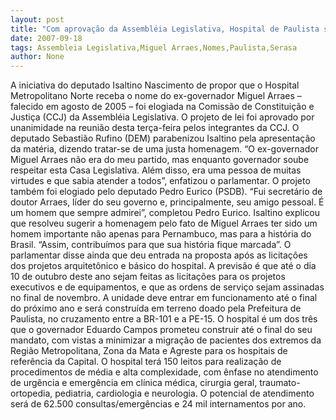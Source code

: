 ```yaml
---
layout: post
title: "Com aprovação da Assembléia Legislativa, Hospital de Paulista será batizado com nome de Miguel Arraes "
date: 2007-09-18
tags: Assembleia Legislativa,Miguel Arraes,Nomes,Paulista,Serasa
author: None
---
```

A iniciativa do deputado Isaltino Nascimento de propor que o Hospital Metropolitano Norte receba o nome do ex-governador Miguel Arraes &ndash; falecido em agosto de 2005 &ndash; foi elogiada na Comiss&atilde;o de Constitui&ccedil;&atilde;o e Justi&ccedil;a (CCJ) da Assembl&eacute;ia Legislativa. O projeto de lei foi aprovado por unanimidade na reuni&atilde;o desta ter&ccedil;a-feira pelos integrantes da CCJ. 
O deputado Sebasti&atilde;o Rufino (DEM) parabenizou Isaltino pela apresenta&ccedil;&atilde;o da mat&eacute;ria, dizendo tratar-se de uma justa homenagem. 
&ldquo;O ex-governador Miguel Arraes n&atilde;o era do meu partido, mas enquanto governador soube respeitar esta Casa Legislativa. Al&eacute;m disso, era uma pessoa de muitas virtudes e que sabia atender a todos&rdquo;, enfatizou o parlamentar. 
O projeto tamb&eacute;m foi elogiado pelo deputado Pedro Eurico (PSDB). &ldquo;Fui secret&aacute;rio de doutor Arraes, l&iacute;der do seu governo e, principalmente, seu amigo pessoal. &Eacute; um homem que sempre admirei&rdquo;, completou Pedro Eurico.
Isaltino explicou que resolveu sugerir a homenagem pelo fato de Miguel Arraes ter sido um homem importante n&atilde;o apenas para Pernambuco, mas para a hist&oacute;ria do Brasil. &ldquo;Assim, contribu&iacute;mos para que sua hist&oacute;ria fique marcada&rdquo;.
O parlamentar disse ainda que deu entrada na proposta ap&oacute;s as licita&ccedil;&otilde;es dos projetos arquitet&ocirc;nico e b&aacute;sico do hospital. A previs&atilde;o &eacute; que at&eacute; o dia 10 de outubro deste ano sejam feitas as licita&ccedil;&otilde;es para os projetos executivos e de equipamentos, e que as ordens de servi&ccedil;o sejam assinadas no final de novembro. 
A unidade deve entrar em funcionamento at&eacute; o final do pr&oacute;ximo ano e ser&aacute; constru&iacute;da em terreno doado pela Prefeitura de Paulista, no cruzamento entre a BR-101 e a PE-15. 
O hospital &eacute; um dos tr&ecirc;s que o governador Eduardo Campos prometeu construir at&eacute; o final do seu mandato, com vistas a minimizar a migra&ccedil;&atilde;o de pacientes dos extremos da Regi&atilde;o Metropolitana, Zona da Mata e Agreste para os hospitais de refer&ecirc;ncia da Capital. 
O hospital ter&aacute; 150 leitos para realiza&ccedil;&atilde;o de procedimentos de m&eacute;dia e alta complexidade, com &ecirc;nfase no atendimento de urg&ecirc;ncia e emerg&ecirc;ncia em cl&iacute;nica m&eacute;dica, cirurgia geral, traumato-ortopedia, pediatria, cardiologia e neurologia. O potencial de atendimento ser&aacute; de 62.500 consultas/emerg&ecirc;ncias e 24 mil internamentos por ano. 